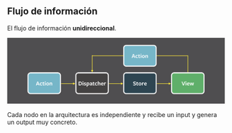 ## Flujo de información

El flujo de información **unidireccional**.

![flux](media/images/flux-02.png)

Cada nodo en la arquitectura es independiente y recibe un input y genera un output muy concreto.

